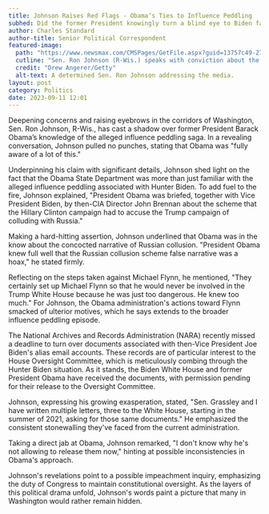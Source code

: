 ```yaml
---
title: Johnson Raises Red Flags - Obama’s Ties to Influence Peddling
subhed: Did the former President knowingly turn a blind eye to Biden family dealings?
author: Charles Standard
author-title: Senior Political Correspondent
featured-image: 
  path: "https://www.newsmax.com/CMSPages/GetFile.aspx?guid=13757c49-278d-4c10-8a28-f307a8bca7ac&SiteName=Newsmax&maxsidesize=600"
  cutline: "Sen. Ron Johnson (R-Wis.) speaks with conviction about the Hunter Biden probe."
  credit: "Drew Angerer/Getty"
  alt-text: A determined Sen. Ron Johnson addressing the media.
layout: post
category: Politics
date: 2023-09-11 12:01
---
```


Deepening concerns and raising eyebrows in the corridors of Washington, Sen. Ron Johnson, R-Wis., has cast a shadow over former President Barack Obama’s knowledge of the alleged influence peddling saga. In a revealing conversation, Johnson pulled no punches, stating that Obama was "fully aware of a lot of this."

Underpinning his claim with significant details, Johnson shed light on the fact that the Obama State Department was more than just familiar with the alleged influence peddling associated with Hunter Biden. To add fuel to the fire, Johnson explained, "President Obama was briefed, together with Vice President Biden, by then-CIA Director John Brennan about the scheme that the Hillary Clinton campaign had to accuse the Trump campaign of colluding with Russia."

Making a hard-hitting assertion, Johnson underlined that Obama was in the know about the concocted narrative of Russian collusion. "President Obama knew full well that the Russian collusion scheme false narrative was a hoax," he stated firmly.

Reflecting on the steps taken against Michael Flynn, he mentioned, "They certainly set up Michael Flynn so that he would never be involved in the Trump White House because he was just too dangerous. He knew too much." For Johnson, the Obama administration's actions toward Flynn smacked of ulterior motives, which he says extends to the broader influence peddling episode.

The National Archives and Records Administration (NARA) recently missed a deadline to turn over documents associated with then-Vice President Joe Biden's alias email accounts. These records are of particular interest to the House Oversight Committee, which is meticulously combing through the Hunter Biden situation. As it stands, the Biden White House and former President Obama have received the documents, with permission pending for their release to the Oversight Committee.

Johnson, expressing his growing exasperation, stated, "Sen. Grassley and I have written multiple letters, three to the White House, starting in the summer of 2021, asking for those same documents." He emphasized the consistent stonewalling they've faced from the current administration.

Taking a direct jab at Obama, Johnson remarked, "I don't know why he's not allowing to release them now," hinting at possible inconsistencies in Obama's approach.

Johnson's revelations point to a possible impeachment inquiry, emphasizing the duty of Congress to maintain constitutional oversight. As the layers of this political drama unfold, Johnson's words paint a picture that many in Washington would rather remain hidden.
